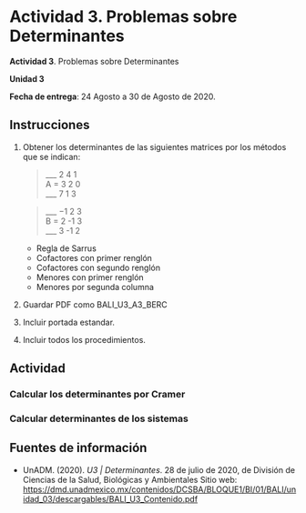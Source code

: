 # Actividad 3. Problemas sobre Determinantes

__Actividad 3__. Problemas sobre Determinantes

__Unidad 3__

__Fecha de entrega__: 24 Agosto a 30 de Agosto de 2020.

## Instrucciones

1. Obtener los determinantes de las siguientes matrices por los métodos que se indican:

	>___ 2 4 1 \
	>A = 3 2 0 \
	>___ 7 1 3

	>___  −1 2 3 \
	>B =  2 -1 3 \
	>___  3 -1 2 
	

	- Regla de Sarrus
	- Cofactores con primer renglón
	- Cofactores con segundo renglón
	- Menores con primer renglón
	- Menores por segunda columna

2. Guardar PDF como BALI_U3_A3_BERC

3. Incluir portada estandar.

4. Incluir todos los procedimientos.


## Actividad

### __Calcular los determinantes por Cramer__


### __Calcular determinantes de los sistemas__






## Fuentes de información

- UnADM. (2020). _U3 | Determinantes_. 28 de julio de 2020, de División de Ciencias de la Salud, Biológicas y Ambientales Sitio web: <https://dmd.unadmexico.mx/contenidos/DCSBA/BLOQUE1/BI/01/BALI/unidad_03/descargables/BALI_U3_Contenido.pdf>



